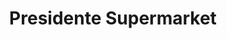 ---
title: "Presidente Supermarket"
url: /miami/presidente-supermarket-southwest-8th-street/
shop: supermarket
---